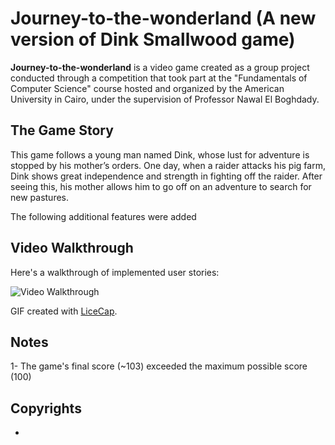 # Journey-to-the-wonderland (A new version of Dink Smallwood game)
**Journey-to-the-wonderland** is a video game created as a group project conducted through a competition that took part at the "Fundamentals of Computer Science" course hosted and organized by the American University in Cairo, under the supervision of Professor Nawal El Boghdady.

## The Game Story
This game follows a young man named Dink, whose lust for adventure is
stopped by his mother’s orders. One day, when a raider attacks his pig farm,
Dink shows great independence and strength in fighting off the raider. After
seeing this, his mother allows him to go off on an adventure to search for new
pastures.

The following additional features were added 


## Video Walkthrough
Here's a walkthrough of implemented user stories:

<img src='http://i.imgur.com/link/to/your/gif/file.gif' title='Video Walkthrough' width='' alt='Video Walkthrough' />

GIF created with [LiceCap](http://www.cockos.com/licecap/).

## Notes
1- The game's final score (~103) exceeded the maximum possible score (100)  

## Copyrights
* 
